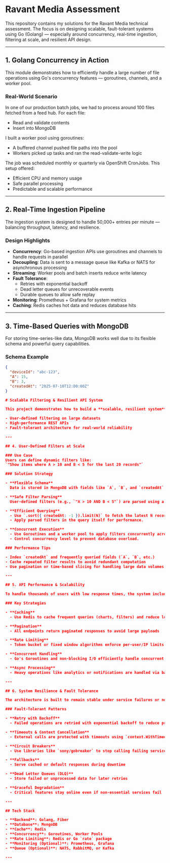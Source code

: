 # Ravant Media Assessment

This repository contains my solutions for the Ravant Media technical assessment. The focus is on designing scalable, fault-tolerant systems using Go (Golang) — especially around concurrency, real-time ingestion, filtering at scale, and resilient API design.

---

## 1. Golang Concurrency in Action

This module demonstrates how to efficiently handle a large number of file operations using Go's concurrency features — goroutines, channels, and a worker pool.

### Real-World Scenario

In one of our production batch jobs, we had to process around 100 files fetched from a feed hub. For each file:

- Read and validate contents
- Insert into MongoDB

I built a worker pool using goroutines:
- A buffered channel pushed file paths into the pool
- Workers picked up tasks and ran the read-validate-write logic

The job was scheduled monthly or quarterly via OpenShift CronJobs. This setup offered:

- Efficient CPU and memory usage
- Safe parallel processing
- Predictable and scalable performance

---

## 2. Real-Time Ingestion Pipeline

The ingestion system is designed to handle 50,000+ entries per minute — balancing throughput, latency, and resilience.

### Design Highlights

- **Concurrency**: Go-based ingestion APIs use goroutines and channels to handle requests in parallel
- **Decoupling**: Data is sent to a message queue like Kafka or NATS for asynchronous processing
- **Streaming**: Worker pools and batch inserts reduce write latency
- **Fault Tolerance**:
  - Retries with exponential backoff
  - Dead letter queues for unrecoverable events
  - Durable queues to allow safe replay
- **Monitoring**: Prometheus + Grafana for system metrics
- **Caching**: Redis caches hot data and reduces database hits

---

## 3. Time-Based Queries with MongoDB

For storing time-series-like data, MongoDB works well due to its flexible schema and powerful query capabilities.

### Schema Example

```json
{
  "deviceId": "abc-123",
  "A": 15,
  "B": 3,
  "createdAt": "2025-07-10T12:00:00Z"
}

# Scalable Filtering & Resilient API System

This project demonstrates how to build a **scalable, resilient system** that supports:

- User-defined filtering on large datasets
- High-performance REST APIs
- Fault-tolerant architecture for real-world reliability

---

## 4. User-Defined Filters at Scale

### Use Case
Users can define dynamic filters like:  
`"Show items where A > 10 and B < 5 for the last 20 records"`

### Solution Strategy

- **Flexible Schema**  
  Data is stored in MongoDB with fields like `A`, `B`, and `createdAt`.

- **Safe Filter Parsing**  
  User-defined filters (e.g., `"A > 10 AND B < 5"`) are parsed using a secure, custom-built parser and translated into MongoDB queries.

- **Efficient Querying**
  - Use `.sort({ createdAt: -1 }).limit(N)` to fetch the latest N records.
  - Apply parsed filters in the query itself for performance.

- **Concurrent Execution**
  - Use Goroutines and a worker pool to apply filters concurrently across thousands of datasets.
  - Control concurrency level to prevent database overload.

### Performance Tips

- Index `createdAt` and frequently queried fields (`A`, `B`, etc.)
- Cache repeated filter results to avoid redundant computation
- Use pagination or time-based slicing for handling large data volumes

---

## 5. API Performance & Scalability

To handle thousands of users with low response times, the system includes:

### Key Strategies

- **Caching**
  - Use Redis to cache frequent queries (charts, filters) and reduce load on MongoDB

- **Pagination**
  - All endpoints return paginated responses to avoid large payloads

- **Rate Limiting**
  - Token bucket or fixed window algorithms enforce per-user/IP limits (e.g., using Redis or Go's `rate` package)

- **Concurrent Handling**
  - Go's Goroutines and non-blocking I/O efficiently handle concurrent requests

- **Async Processing**
  - Heavy operations like analytics or notifications are handled via background workers or message queues

---

## 6. System Resilience & Fault Tolerance

The architecture is built to remain stable under service failures or network issues.

### Fault-Tolerant Patterns

- **Retry with Backoff**
  - Failed operations are retried with exponential backoff to reduce pressure on dependent services

- **Timeouts & Context Cancellation**
  - External calls are protected with timeouts using `context.WithTimeout`

- **Circuit Breakers**
  - Use libraries like `sony/gobreaker` to stop calling failing services temporarily and auto-recover

- **Fallbacks**
  - Serve cached or default responses during downtime

- **Dead Letter Queues (DLQ)**
  - Store failed or unprocessed data for later retries

- **Graceful Degradation**
  - Critical features stay online even if non-essential services fail

---

## Tech Stack

- **Backend**: Golang, Fiber
- **Database**: MongoDB
- **Cache**: Redis
- **Concurrency**: Goroutines, Worker Pools
- **Rate Limiting**: Redis or Go `rate` package
- **Monitoring (Optional)**: Prometheus, Grafana
- **Queue (Optional)**: NATS, RabbitMQ, or Kafka

---